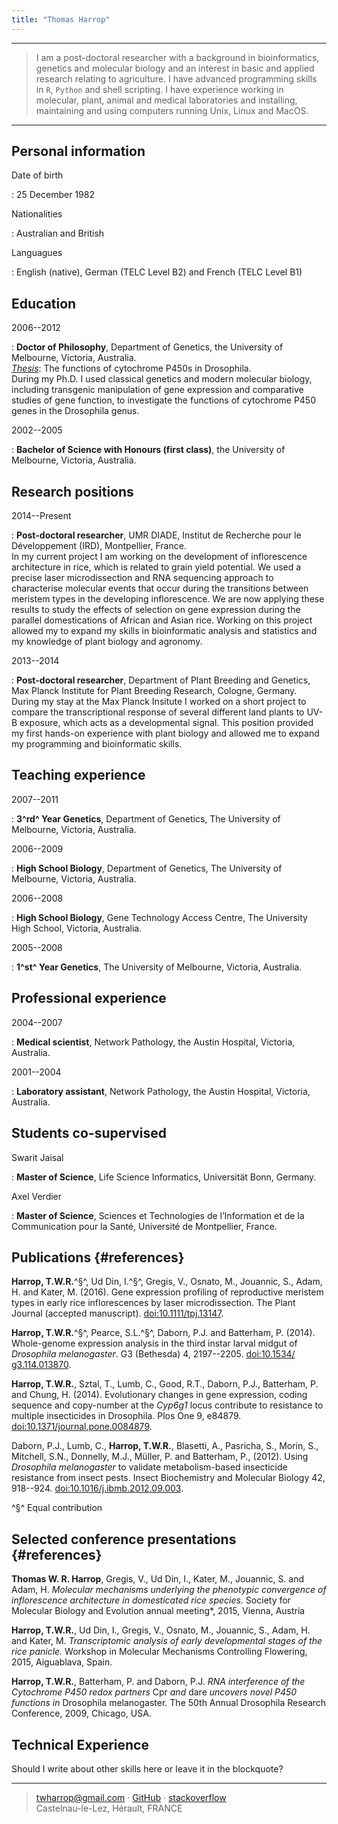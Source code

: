 ```yaml
---
title: "Thomas Harrop"
---
```


----

> I am a post-doctoral researcher with a background in bioinformatics, genetics and molecular biology and an interest in basic and applied research relating to agriculture. I have advanced programming skills in `R`, `Python` and shell scripting. I have experience working in molecular, plant, animal and medical laboratories and installing, maintaining and using computers running Unix, Linux and MacOS.

----

## Personal information

Date of birth

:	25 December 1982

Nationalities

:	Australian and British

Languagues

:	English (native), German (TELC Level B2) and French (TELC Level B1)

## Education

2006--2012

:	**Doctor of Philosophy**, Department of Genetics, the University of Melbourne, Victoria, Australia.\
	[*Thesis*](http://cat.lib.unimelb.edu.au/record=b4827945~S32): The functions of cytochrome P450s in Drosophila.\
	During my Ph.D. I used classical genetics and modern molecular biology, including transgenic manipulation of gene expression and comparative studies of gene function, to investigate the functions of cytochrome P450 genes in the Drosophila genus. 

2002--2005

:   **Bachelor of Science with Honours (first class)**, the University of Melbourne, Victoria, Australia.

## Research positions

2014--Present

:	**Post-doctoral researcher**, UMR DIADE, Institut de Recherche
pour le Développement (IRD), Montpellier, France.\
	In my current project I am working on the development of inflorescence architecture in rice, which is related to grain yield potential. We used a precise laser microdissection and RNA sequencing approach to characterise molecular events that occur during the transitions between meristem types in the developing inflorescence. We are now applying these results to study the effects of selection on gene expression during the parallel domestications of African and Asian rice. Working on this project allowed my to expand my skills in bioinformatic analysis and statistics and my knowledge of plant biology and agronomy.

2013--2014

:	**Post-doctoral researcher**, Department of Plant Breeding and Genetics, Max Planck Institute for Plant Breeding Research, Cologne, Germany.\
	During my stay at the Max Planck Insitute I worked on a short project to compare the transcriptional response of several different land plants to UV-B exposure, which acts as a developmental signal. This position provided my first hands-on experience with plant biology and allowed me to expand my programming and bioinformatic skills.

## Teaching experience

2007--2011

:	**3^rd^ Year Genetics**, Department of Genetics, The University of Melbourne, Victoria, Australia.

2006--2009

:	**High School Biology**, Department of Genetics, The University of Melbourne, Victoria, Australia.

2006--2008

:	**High School Biology**, Gene Technology Access Centre, The University High School, Victoria, Australia.

2005--2008

:	**1^st^ Year Genetics**, The University of Melbourne, Victoria, Australia.

## Professional experience

2004--2007

:	**Medical scientist**, Network Pathology, the Austin Hospital, Victoria, Australia.

2001--2004

:	**Laboratory assistant**, Network Pathology, the Austin Hospital, Victoria, Australia.

## Students co-supervised

Swarit Jaisal

:	**Master of Science**, Life Science Informatics, Universität Bonn, Germany.

Axel Verdier

:	**Master of Science**, Sciences et Technologies de l’Information et de la
Communication pour la Santé, Université de Montpellier, France.

## Publications {#references}

**Harrop, T.W.R.**^§^, Ud Din, I.^§^, Gregis, V., Osnato, M., Jouannic, S., Adam, H. and Kater, M. (2016). Gene expression profiling of reproductive meristem types in early rice inflorescences by laser microdissection. The Plant Journal (accepted manuscript). [doi:10.1111/tpj.13147](http://dx.doi.org/10.1111/tpj.13147).

**Harrop, T.W.R.**^§^, Pearce, S.L.^§^, Daborn, P.J. and Batterham, P. (2014). Whole-genome expression analysis in the third instar larval midgut of *Drosophila melanogaster*. G3 (Bethesda) 4, 2197--2205. [doi:10.1534/
g3.114.013870](http://g3journal.org/cgi/doi/10.1534/g3.114.013870).

**Harrop, T.W.R.**, Sztal, T., Lumb, C., Good, R.T., Daborn, P.J., Batterham, P. and Chung, H. (2014). Evolutionary changes in gene expression, coding sequence and copy-number at the *Cyp6g1* locus contribute to resistance to multiple insecticides in Drosophila. Plos One 9, e84879. [doi:10.1371/journal.pone.0084879](http://dx.plos.org/10.1371/journal.pone.0084879).

Daborn, P.J., Lumb, C., **Harrop, T.W.R.**, Blasetti, A., Pasricha, S., Morin, S., Mitchell, S.N., Donnelly, M.J., Müller, P. and Batterham, P., (2012). Using *Drosophila melanogaster* to validate metabolism-based insecticide resistance from insect pests. Insect Biochemistry and Molecular Biology 42, 918--924. [doi:10.1016/j.ibmb.2012.09.003](http://linkinghub.elsevier.com/retrieve/pii/S0965174812001269).

^§^ Equal contribution

## Selected conference presentations {#references}

**Thomas W. R. Harrop**, Gregis, V., Ud Din, I., Kater, M., Jouannic, S. and Adam, H. *Molecular mechanisms underlying the phenotypic convergence of inflorescence architecture in domesticated rice species.* Society for Molecular Biology and Evolution annual meeting*, 2015, Vienna, Austria

**Harrop, T.W.R.**, Ud Din, I., Gregis, V., Osnato, M., Jouannic, S., Adam, H. and Kater, M. *Transcriptomic analysis of early developmental stages of the rice panicle.* Workshop in Molecular Mechanisms Controlling Flowering, 2015, Aiguablava, Spain.

**Harrop, T.W.R.**, Batterham, P. and Daborn, P.J. *RNA interference of the Cytochrome P450 redox partners* Cpr *and* dare *uncovers novel P450 functions in* Drosophila melanogaster. The 50th Annual Drosophila Research Conference, 2009, Chicago, USA.

## Technical Experience

Should I write about other skills here or leave it in the blockquote?

----

> <twharrop@gmail.com> · [GitHub](https://github.com/tomharrop) · [stackoverflow](https://stackoverflow.com/users/3017012/tom-harrop)\
> Castelnau-le-Lez, Hérault, FRANCE
